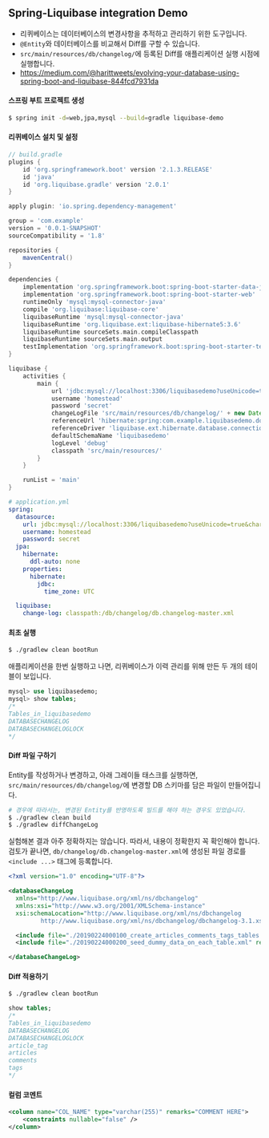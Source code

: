 ## Spring-Liquibase integration Demo

- 리퀴베이스는 데이터베이스의 변경사항을 추적하고 관리하기 위한 도구입니다. 
- `@Entity`와 데이터베이스를 비교해서 Diff를 구할 수 있습니다.
- `src/main/resources/db/changelog/`에 등록된 Diff를 애플리케이션 실행 시점에 실행합니다. 
- https://medium.com/@harittweets/evolving-your-database-using-spring-boot-and-liquibase-844fcd7931da

#### 스프링 부트 프로젝트 생성
```bash
$ spring init -d=web,jpa,mysql --build=gradle liquibase-demo
```

#### 리퀴베이스 설치 및 설정
```groovy
// build.gradle
plugins {
    id 'org.springframework.boot' version '2.1.3.RELEASE'
    id 'java'
    id 'org.liquibase.gradle' version '2.0.1'
}

apply plugin: 'io.spring.dependency-management'

group = 'com.example'
version = '0.0.1-SNAPSHOT'
sourceCompatibility = '1.8'

repositories {
    mavenCentral()
}

dependencies {
    implementation 'org.springframework.boot:spring-boot-starter-data-jpa'
    implementation 'org.springframework.boot:spring-boot-starter-web'
    runtimeOnly 'mysql:mysql-connector-java'
    compile 'org.liquibase:liquibase-core'
    liquibaseRuntime 'mysql:mysql-connector-java'
    liquibaseRuntime 'org.liquibase.ext:liquibase-hibernate5:3.6'
    liquibaseRuntime sourceSets.main.compileClasspath
    liquibaseRuntime sourceSets.main.output
    testImplementation 'org.springframework.boot:spring-boot-starter-test'
}

liquibase {
    activities {
        main {
            url 'jdbc:mysql://localhost:3306/liquibasedemo?useUnicode=true&characterEncoding=utf8&allowPublicKeyRetrieval=true&useSSL=false&serverTimezone=UTC'
            username 'homestead'
            password 'secret'
            changeLogFile 'src/main/resources/db/changelog/' + new Date().format('yyyyMMddHHmmss') + '_changelog.xml'
            referenceUrl 'hibernate:spring:com.example.liquibasedemo.domain?dialect=org.hibernate.dialect.MySQL5InnoDBDialect&amp;hibernate.physical_naming_strategy=org.springframework.boot.orm.jpa.hibernate.SpringPhysicalNamingStrategy&amp;hibernate.implicit_naming_strategy=org.springframework.boot.orm.jpa.hibernate.SpringImplicitNamingStrategy'
            referenceDriver 'liquibase.ext.hibernate.database.connection.HibernateDriver'
            defaultSchemaName 'liquibasedemo'
            logLevel 'debug'
            classpath 'src/main/resources/'
        }
    }

    runList = 'main'
}
```
```yml
# application.yml
spring:
  datasource:
    url: jdbc:mysql://localhost:3306/liquibasedemo?useUnicode=true&characterEncoding=utf8&useSSL=false&useLegacyDatetimeCode=false&serverTimezone=UTC
    username: homestead
    password: secret
  jpa:
    hibernate:
      ddl-auto: none
    properties:
      hibernate:
        jdbc:
          time_zone: UTC

  liquibase:
    change-log: classpath:/db/changelog/db.changelog-master.xml
```

#### 최초 실행
```bash
$ ./gradlew clean bootRun
```

애플리케이션을 한번 실행하고 나면, 리퀴베이스가 이력 관리를 위해 만든 두 개의 테이블이 보입니다.
```sql
mysql> use liquibasedemo;
mysql> show tables;
/*
Tables_in_liquibasedemo
DATABASECHANGELOG
DATABASECHANGELOGLOCK
*/
```

#### Diff 파일 구하기
Entity를 작성하거나 변경하고, 아래 그레이들 태스크를 실행하면, `src/main/resources/db/changelog/`에 변경할 DB 스키마를 담은 파일이 만들어집니다.
```bash
# 경우에 따라서는, 변경된 Entity를 반영하도록 빌드를 해야 하는 경우도 있었습니다.
$ ./gradlew clean build
$ ./gradlew diffChangeLog
```

실험해본 결과 아주 정확하지는 않습니다. 따라서, 내용이 정확한지 꼭 확인해야 합니다. 검토가 끝나면, `db/changelog/db.changelog-master.xml`에 생성된 파일 경로를 `<include ...>` 태그에 등록합니다. 
```xml
<?xml version="1.0" encoding="UTF-8"?>

<databaseChangeLog
  xmlns="http://www.liquibase.org/xml/ns/dbchangelog"
  xmlns:xsi="http://www.w3.org/2001/XMLSchema-instance"
  xsi:schemaLocation="http://www.liquibase.org/xml/ns/dbchangelog
         http://www.liquibase.org/xml/ns/dbchangelog/dbchangelog-3.1.xsd">

  <include file="./20190224000100_create_articles_comments_tags_tables.xml" relativeToChangelogFile="true"/>
  <include file="./20190224000200_seed_dummy_data_on_each_table.xml" relativeToChangelogFile="true"/>

</databaseChangeLog>
```

#### Diff 적용하기
```bash
$ ./gradlew clean bootRun
```

```sql
show tables;
/*
Tables_in_liquibasedemo
DATABASECHANGELOG
DATABASECHANGELOGLOCK
article_tag
articles
comments
tags
*/
```

#### 컬럼 코멘트

```xml
<column name="COL_NAME" type="varchar(255)" remarks="COMMENT HERE">
    <constraints nullable="false" />
</column>
```
